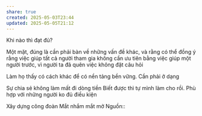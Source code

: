 ```yaml
---
share: true
created: 2025-05-03T23:44
updated: 2025-05-05T21:12
---
```

Khi nào thì đạt đủ? 

Một mặt, đúng là cần phải bàn về những vấn đề khác, và rằng có thể đồng ý rằng việc giúp tất cả người tham gia không cần ưu tiên bằng việc giúp một người trước, vì người ta đã quên việc không đặt câu hỏi

Làm họ thấy có cách khác để có nền tảng bền vững. Cần phải ở dạng 

Sự chia sẻ không làm mất đi dòng tiền
Biết được thì tự mình làm cho rồi. Phù hợp với những người ko đủ điều kiện


Xây dựng công đoàn
Mắt nhắm mắt mở
Nguồn::